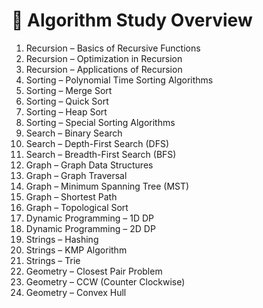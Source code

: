 # 📘 Algorithm Study Overview

1. Recursion – Basics of Recursive Functions  
2. Recursion – Optimization in Recursion  
3. Recursion – Applications of Recursion  
4. Sorting – Polynomial Time Sorting Algorithms  
5. Sorting – Merge Sort  
6. Sorting – Quick Sort  
7. Sorting – Heap Sort  
8. Sorting – Special Sorting Algorithms  
9. Search – Binary Search  
10. Search – Depth-First Search (DFS)  
11. Search – Breadth-First Search (BFS)  
12. Graph – Graph Data Structures  
13. Graph – Graph Traversal  
14. Graph – Minimum Spanning Tree (MST)  
15. Graph – Shortest Path  
16. Graph – Topological Sort  
17. Dynamic Programming – 1D DP  
18. Dynamic Programming – 2D DP  
19. Strings – Hashing  
20. Strings – KMP Algorithm  
21. Strings – Trie  
22. Geometry – Closest Pair Problem  
23. Geometry – CCW (Counter Clockwise)  
24. Geometry – Convex Hull  
